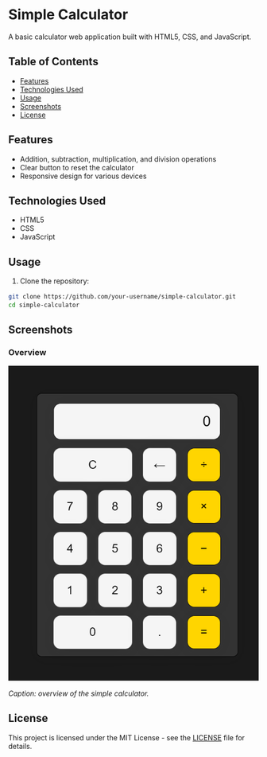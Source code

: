 # Simple Calculator

A basic calculator web application built with HTML5, CSS, and JavaScript.

## Table of Contents

- [Features](#features)
- [Technologies Used](#technologies-used)
- [Usage](#usage)
- [Screenshots](#screenshots)
- [License](#license)

## Features

- Addition, subtraction, multiplication, and division operations
- Clear button to reset the calculator
- Responsive design for various devices

## Technologies Used

- HTML5
- CSS
- JavaScript

## Usage

1. Clone the repository:

```bash
git clone https://github.com/your-username/simple-calculator.git
cd simple-calculator
```


## Screenshots
  ### Overview

![Simple Calculator - Desktop](/screenshots/overview.png)


*Caption: overview of the simple calculator.*


## License

This project is licensed under the MIT License - see the [LICENSE](LICENSE) file for details.
